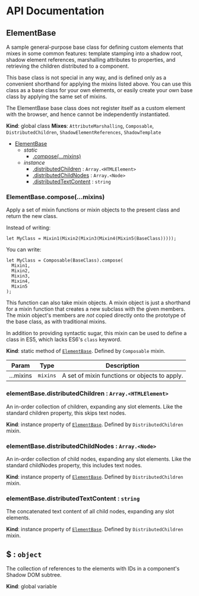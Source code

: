# API Documentation
<a name="ElementBase"></a>
## ElementBase
A sample general-purpose base class for defining custom elements that mixes
in some common features: template stamping into a shadow root, shadow element
references, marshalling attributes to properties, and retrieving the children
distributed to a component.

This base class is not special in any way, and is defined only as a
convenient shorthand for applying the mixins listed above. You can use this
class as a base class for your own elements, or easily create your own base
class by applying the same set of mixins.

The ElementBase base class does not register itself as a custom element with
the browser, and hence cannot be independently instantiated.

  **Kind**: global class
**Mixes**: <code>AttributeMarshalling</code>, <code>Composable</code>, <code>DistributedChildren</code>, <code>ShadowElementReferences</code>, <code>ShadowTemplate</code>  

* [ElementBase](#ElementBase)
    * _static_
        * [.compose(...mixins)](#Composable.compose)
    * _instance_
        * [.distributedChildren](#DistributedChildren+distributedChildren) : <code>Array.&lt;HTMLElement&gt;</code>
        * [.distributedChildNodes](#DistributedChildren+distributedChildNodes) : <code>Array.&lt;Node&gt;</code>
        * [.distributedTextContent](#DistributedChildren+distributedTextContent) : <code>string</code>

<a name="Composable.compose"></a>
### ElementBase.compose(...mixins)
Apply a set of mixin functions or mixin objects to the present class and
return the new class.

Instead of writing:

    let MyClass = Mixin1(Mixin2(Mixin3(Mixin4(Mixin5(BaseClass)))));

You can write:

    let MyClass = Composable(BaseClass).compose(
      Mixin1,
      Mixin2,
      Mixin3,
      Mixin4,
      Mixin5
    );

This function can also take mixin objects. A mixin object is just a
shorthand for a mixin function that creates a new subclass with the given
members. The mixin object's members are *not* copied directly onto the
prototype of the base class, as with traditional mixins.

In addition to providing syntactic sugar, this mixin can be used to
define a class in ES5, which lacks ES6's `class` keyword.

  **Kind**: static method of <code>[ElementBase](#ElementBase)</code>. Defined by <code>Composable</code> mixin.

| Param | Type | Description |
| --- | --- | --- |
| ...mixins | <code>mixins</code> | A set of mixin functions or objects to apply. |

<a name="DistributedChildren+distributedChildren"></a>
### elementBase.distributedChildren : <code>Array.&lt;HTMLElement&gt;</code>
An in-order collection of children, expanding any slot elements. Like the
standard children property, this skips text nodes.

  **Kind**: instance property of <code>[ElementBase](#ElementBase)</code>. Defined by <code>DistributedChildren</code> mixin.
<a name="DistributedChildren+distributedChildNodes"></a>
### elementBase.distributedChildNodes : <code>Array.&lt;Node&gt;</code>
An in-order collection of child nodes, expanding any slot elements. Like
the standard childNodes property, this includes text nodes.

  **Kind**: instance property of <code>[ElementBase](#ElementBase)</code>. Defined by <code>DistributedChildren</code> mixin.
<a name="DistributedChildren+distributedTextContent"></a>
### elementBase.distributedTextContent : <code>string</code>
The concatenated text content of all child nodes, expanding any slot
elements.

  **Kind**: instance property of <code>[ElementBase](#ElementBase)</code>. Defined by <code>DistributedChildren</code> mixin.
<a name="$"></a>
## $ : <code>object</code>
The collection of references to the elements with IDs in a component's
Shadow DOM subtree.

  **Kind**: global variable

